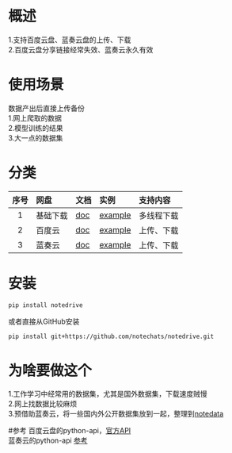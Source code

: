 # 概述
1.支持百度云盘、蓝奏云盘的上传、下载  
2.百度云盘分享链接经常失效、蓝奏云永久有效


# 使用场景
数据产出后直接上传备份  
1.网上爬取的数据  
2.模型训练的结果  
3.大一点的数据集  


# 分类
|序号|网盘|文档|实例|支持内容|
|:--:|:--|:--|:--|:--|
|1|基础下载|[doc](https://github.com/notechats/notedrive/tree/master/notedrive/base/README.md)|[example](https://github.com/notechats/notedrive/blob/master/example/base_example.py)|多线程下载|
|2|百度云|[doc](https://github.com/notechats/notedrive/tree/master/notedrive/baidu/README.md)|[example](https://github.com/notechats/notedrive/blob/master/example/baidu_example.py)|上传、下载|
|3|蓝奏云|[doc](https://github.com/notechats/notedrive/tree/master/notedrive/lanzou/README.md)|[example](https://github.com/notechats/notedrive/blob/master/example/lanzou_example.py)|上传、下载|



# 安装

```bash
pip install notedrive
```
或者直接从GitHub安装
```bash
pip install git+https://github.com/notechats/notedrive.git
```


# 为啥要做这个
1.工作学习中经常用的数据集，尤其是国外数据集，下载速度贼慢  
2.网上找数据比较麻烦  
3.预借助蓝奏云，将一些国内外公开数据集放到一起，整理到[notedata](https://github.com/notechats/notedata)


#参考
百度云盘的python-api，[官方API](https://openapi.baidu.com/wiki/index.php?title=docs/pcs/rest/file_data_apis_list)  
蓝奏云的python-api [参考](https://github.com/zaxtyson/LanZouCloud-API)

